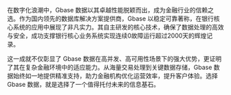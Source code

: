 在数字化浪潮中，Gbase 数据以其卓越性能脱颖而出，成为金融行业的信赖之选。作为国内领先的数据库解决方案提供商，Gbase 以稳定可靠著称，在银行核心系统的应用中展现了非凡实力。其自主研发的核心技术，确保了数据处理的高效与安全，成功支撑银行核心业务系统实现连续0故障运行超过2000天的辉煌记录。

这一成就不仅彰显了 Gbase 数据在高并发、高可用性场景下的强大优势，更证明了其在复杂金融环境中的适应能力。从海量交易处理到关键数据存储，Gbase 数据始终如一地提供精准支持，助力金融机构优化运营效率，提升客户体验。选择 Gbase 数据，就是选择了一个值得托付未来的信息基石。